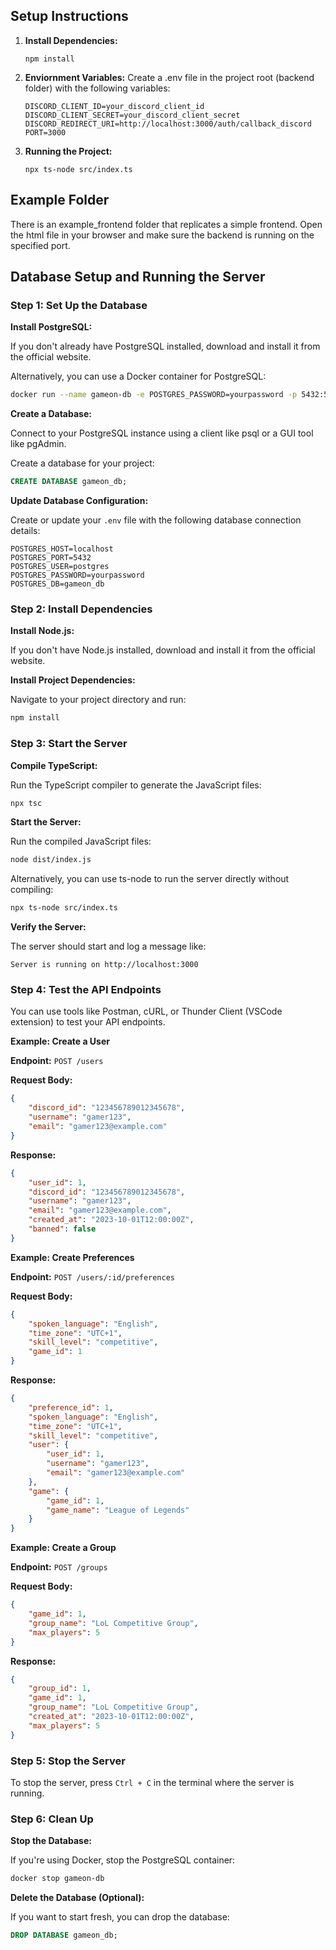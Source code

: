 ## Setup Instructions
1. **Install Dependencies:**
    ```
    npm install
    ```
2. **Enviornment Variables:**
   Create a .env file in the project root (backend folder) with the following variables:
    ```
    DISCORD_CLIENT_ID=your_discord_client_id
    DISCORD_CLIENT_SECRET=your_discord_client_secret
    DISCORD_REDIRECT_URI=http://localhost:3000/auth/callback_discord
    PORT=3000
    ```
3. **Running the Project:**
   ```
   npx ts-node src/index.ts
   ```

## Example Folder
There is an example_frontend folder that replicates a simple frontend. Open the html file in your browser and make sure the backend is running on the specified port.

## Database Setup and Running the Server

### Step 1: Set Up the Database

**Install PostgreSQL:**

If you don't already have PostgreSQL installed, download and install it from the official website.

Alternatively, you can use a Docker container for PostgreSQL:
```bash
docker run --name gameon-db -e POSTGRES_PASSWORD=yourpassword -p 5432:5432 -d postgres
```

**Create a Database:**

Connect to your PostgreSQL instance using a client like psql or a GUI tool like pgAdmin.

Create a database for your project:
```sql
CREATE DATABASE gameon_db;
```

**Update Database Configuration:**

Create or update your `.env` file with the following database connection details:

```
POSTGRES_HOST=localhost
POSTGRES_PORT=5432
POSTGRES_USER=postgres
POSTGRES_PASSWORD=yourpassword
POSTGRES_DB=gameon_db
```

### Step 2: Install Dependencies

**Install Node.js:**

If you don't have Node.js installed, download and install it from the official website.

**Install Project Dependencies:**

Navigate to your project directory and run:
```bash
npm install
```

### Step 3: Start the Server

**Compile TypeScript:**

Run the TypeScript compiler to generate the JavaScript files:
```bash
npx tsc
```

**Start the Server:**

Run the compiled JavaScript files:
```bash
node dist/index.js
```

Alternatively, you can use ts-node to run the server directly without compiling:
```bash
npx ts-node src/index.ts
```

**Verify the Server:**

The server should start and log a message like:
```
Server is running on http://localhost:3000
```

### Step 4: Test the API Endpoints

You can use tools like Postman, cURL, or Thunder Client (VSCode extension) to test your API endpoints.

**Example: Create a User**

**Endpoint:** `POST /users`

**Request Body:**
```json
{
    "discord_id": "123456789012345678",
    "username": "gamer123",
    "email": "gamer123@example.com"
}
```

**Response:**
```json
{
    "user_id": 1,
    "discord_id": "123456789012345678",
    "username": "gamer123",
    "email": "gamer123@example.com",
    "created_at": "2023-10-01T12:00:00Z",
    "banned": false
}
```

**Example: Create Preferences**

**Endpoint:** `POST /users/:id/preferences`

**Request Body:**
```json
{
    "spoken_language": "English",
    "time_zone": "UTC+1",
    "skill_level": "competitive",
    "game_id": 1
}
```

**Response:**
```json
{
    "preference_id": 1,
    "spoken_language": "English",
    "time_zone": "UTC+1",
    "skill_level": "competitive",
    "user": {
        "user_id": 1,
        "username": "gamer123",
        "email": "gamer123@example.com"
    },
    "game": {
        "game_id": 1,
        "game_name": "League of Legends"
    }
}
```

**Example: Create a Group**

**Endpoint:** `POST /groups`

**Request Body:**
```json
{
    "game_id": 1,
    "group_name": "LoL Competitive Group",
    "max_players": 5
}
```

**Response:**
```json
{
    "group_id": 1,
    "game_id": 1,
    "group_name": "LoL Competitive Group",
    "created_at": "2023-10-01T12:00:00Z",
    "max_players": 5
}
```

### Step 5: Stop the Server

To stop the server, press `Ctrl + C` in the terminal where the server is running.

### Step 6: Clean Up

**Stop the Database:**

If you're using Docker, stop the PostgreSQL container:
```bash
docker stop gameon-db
```

**Delete the Database (Optional):**

If you want to start fresh, you can drop the database:
```sql
DROP DATABASE gameon_db;
```